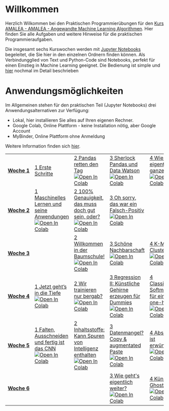 # Willkommen
Herzlich Wilkommen bei den Praktischen Programmierübungen für den [Kurs AMALEA - AMALEA - Angewandte Machine Learning Algorithmen](https://learn.ki-campus.org/courses/amalea-kit2021). Hier finden Sie alle Aufgaben und weitere Hinweise für die praktischen Programmieraufgaben. 

Die insgesamt sechs Kurswochen werden mit [Jupyter Notebooks](https://jupyter.org/) begeleitet, die Sie hier in den einzelnen Ordnern finden können.
Als Verbindungglied von Text und Python-Code sind Notebooks, perfekt für einen Einstieg in Machine Learning geeignet. Die Bedienung ist simple und [hier](Woche%201/1%20Erste%20Schritte.md#ausf%C3%BChren-von-code) nochmal im Detail beschrieben

# Anwendungsmöglichkeiten

Im Allgemeinen stehen für den praktischen Teil (Jupyter Notebooks) drei Anwendungsalternativen zur Verfügung:

* Lokal, hier installieren Sie alles auf Ihren eigenen Rechner.
* Google Colab, Online Plattform - keine Installation nötig, aber Google Account
* MyBinder, Online Plattform ohne Anmeldung

Weitere Information finden sich [hier](Woche%201/1%20Erste%20Schritte.md).
<table>
    <tbody>
        <tr>
            <td><a href='Woche%201'><strong>Woche&nbsp;1</strong></a></td>
            <td><a href='Woche%201/1%20Erste%20Schritte.md'>1 Erste Schritte</a></br></td>
            <td><a href='Woche%201/2%20Pandas%20retten%20den%20Tag.ipynb'>2 Pandas retten den Tag</a></br><a href='https://colab.research.google.com/github/KI-Campus/AMALEA/blob/master/Woche%201/2%20Pandas%20retten%20den%20Tag.ipynb'><img src='https://colab.research.google.com/assets/colab-badge.svg' alt='Open In Colab'></a></td>
            <td><a href='Woche%201/3%20Sherlock%20Pandas%20und%20Data%20Watson.ipynb'>3 Sherlock Pandas und Data Watson</a></br><a href='https://colab.research.google.com/github/KI-Campus/AMALEA/blob/master/Woche%201/3%20Sherlock%20Pandas%20und%20Data%20Watson.ipynb'><img src='https://colab.research.google.com/assets/colab-badge.svg' alt='Open In Colab'></a></td>
            <td><a href='Woche%201/4%20Wie%20skaliert%20eigentlich%20das%20ganze%3F.ipynb'>4 Wie skaliert eigentlich das ganze?</a></br><a href='https://colab.research.google.com/github/KI-Campus/AMALEA/blob/master/Woche%201/4%20Wie%20skaliert%20eigentlich%20das%20ganze%3F.ipynb'><img src='https://colab.research.google.com/assets/colab-badge.svg' alt='Open In Colab'></a></td>
        </tr>
        <tr>
            <td><a href='Woche%202'><strong>Woche&nbsp;2</strong></a></td>
            <td><a href='Woche%202/1%20Maschinelles%20Lernen%20und%20seine%20Anwendungen.ipynb'>1 Maschinelles Lernen und seine Anwendungen</a></br><a href='https://colab.research.google.com/github/KI-Campus/AMALEA/blob/master/Woche%202/1%20Maschinelles%20Lernen%20und%20seine%20Anwendungen.ipynb'><img src='https://colab.research.google.com/assets/colab-badge.svg' alt='Open In Colab'></a></td>
            <td><a href='Woche%202/2%20100%25%20Genauigkeit%2C%20das%20muss%20doch%20gut%20sein%2C%20oder%3F.ipynb'>2 100% Genauigkeit, das muss doch gut sein, oder?</a></br><a href='https://colab.research.google.com/github/KI-Campus/AMALEA/blob/master/Woche%202/2%20100%25%20Genauigkeit%2C%20das%20muss%20doch%20gut%20sein%2C%20oder%3F.ipynb'><img src='https://colab.research.google.com/assets/colab-badge.svg' alt='Open In Colab'></a></td>
            <td><a href='Woche%202/3%20Oh%20sorry%2C%20das%20war%20ein%20Falsch-Positiv.ipynb'>3 Oh sorry, das war ein Falsch-Positiv</a></br><a href='https://colab.research.google.com/github/KI-Campus/AMALEA/blob/master/Woche%202/3%20Oh%20sorry%2C%20das%20war%20ein%20Falsch-Positiv.ipynb'><img src='https://colab.research.google.com/assets/colab-badge.svg' alt='Open In Colab'></a></td>
        </tr>
        <tr>
            <td><a href='Woche%203'><strong>Woche&nbsp;3</strong></a></td>
            <td></td>
            <td><a href='Woche%203/2%20Willkommen%20in%20der%20Baumschule%21.ipynb'>2 Willkommen in der Baumschule!</a></br><a href='https://colab.research.google.com/github/KI-Campus/AMALEA/blob/master/Woche%203/2%20Willkommen%20in%20der%20Baumschule%21.ipynb'><img src='https://colab.research.google.com/assets/colab-badge.svg' alt='Open In Colab'></a></td>
            <td><a href='Woche%203/3%20Sch%C3%B6ne%20Nachbarschaft.ipynb'>3 Schöne Nachbarschaft</a></br><a href='https://colab.research.google.com/github/KI-Campus/AMALEA/blob/master/Woche%203/3%20Sch%C3%B6ne%20Nachbarschaft.ipynb'><img src='https://colab.research.google.com/assets/colab-badge.svg' alt='Open In Colab'></a></td>
            <td><a href='Woche%203/4%20K-Means-Clustering.ipynb'>4 K-Means-Clustering</a></br><a href='https://colab.research.google.com/github/KI-Campus/AMALEA/blob/master/Woche%203/4%20K-Means-Clustering.ipynb'><img src='https://colab.research.google.com/assets/colab-badge.svg' alt='Open In Colab'></a></td>
        </tr>
        <tr>
            <td><a href='Woche%204'><strong>Woche&nbsp;4</strong></a></td>
            <td><a href='Woche%204/1%20Jetzt%20geht%E2%80%99s%20in%20die%20Tiefe.ipynb'>1 Jetzt geht’s in die Tiefe</a></br><a href='https://colab.research.google.com/github/KI-Campus/AMALEA/blob/master/Woche%204/1%20Jetzt%20geht%E2%80%99s%20in%20die%20Tiefe.ipynb'><img src='https://colab.research.google.com/assets/colab-badge.svg' alt='Open In Colab'></a></td>
            <td><a href='Woche%204/2%20Wir%20trainieren%20nur%20bergab%3F.ipynb'>2 Wir trainieren nur bergab?</a></br><a href='https://colab.research.google.com/github/KI-Campus/AMALEA/blob/master/Woche%204/2%20Wir%20trainieren%20nur%20bergab%3F.ipynb'><img src='https://colab.research.google.com/assets/colab-badge.svg' alt='Open In Colab'></a></td>
            <td><a href='Woche%204/3%20Regression%20II%3A%20K%C3%BCnstliche%20Gehirne%20erzeugen%20f%C3%BCr%20Dummies.ipynb'>3 Regression II: Künstliche Gehirne erzeugen für Dummies</a></br><a href='https://colab.research.google.com/github/KI-Campus/AMALEA/blob/master/Woche%204/3%20Regression%20II%3A%20K%C3%BCnstliche%20Gehirne%20erzeugen%20f%C3%BCr%20Dummies.ipynb'><img src='https://colab.research.google.com/assets/colab-badge.svg' alt='Open In Colab'></a></td>
            <td><a href='Woche%204/4%20Classification%3A%20Softmax-Eis%20f%C3%BCr%20einen%20one-hot%20day.ipynb'>4 Classification: Softmax-Eis für einen one-hot day</a></br><a href='https://colab.research.google.com/github/KI-Campus/AMALEA/blob/master/Woche%204/4%20Classification%3A%20Softmax-Eis%20f%C3%BCr%20einen%20one-hot%20day.ipynb'><img src='https://colab.research.google.com/assets/colab-badge.svg' alt='Open In Colab'></a></td>
        </tr>
        <tr>
            <td><a href='Woche%205'><strong>Woche&nbsp;5</strong></a></td>
            <td><a href='Woche%205/1%20Falten%2C%20Ausschneiden%20und%20fertig%20ist%20das%20CNN.ipynb'>1 Falten, Ausschneiden und fertig ist das CNN</a></br><a href='https://colab.research.google.com/github/KI-Campus/AMALEA/blob/master/Woche%205/1%20Falten%2C%20Ausschneiden%20und%20fertig%20ist%20das%20CNN.ipynb'><img src='https://colab.research.google.com/assets/colab-badge.svg' alt='Open In Colab'></a></td>
            <td><a href='Woche%205/2%20Inhaltsstoffe%3A%20Kann%20Spuren%20von%20Intelligenz%20enthalten.ipynb'>2 Inhaltsstoffe: Kann Spuren von Intelligenz enthalten</a></br><a href='https://colab.research.google.com/github/KI-Campus/AMALEA/blob/master/Woche%205/2%20Inhaltsstoffe%3A%20Kann%20Spuren%20von%20Intelligenz%20enthalten.ipynb'><img src='https://colab.research.google.com/assets/colab-badge.svg' alt='Open In Colab'></a></td>
            <td><a href='Woche%205/3%20Datenmangel%3F%20Copy%20%26%20augmentated%20Paste.ipynb'>3 Datenmangel? Copy & augmentated Paste</a></br><a href='https://colab.research.google.com/github/KI-Campus/AMALEA/blob/master/Woche%205/3%20Datenmangel%3F%20Copy%20%26%20augmentated%20Paste.ipynb'><img src='https://colab.research.google.com/assets/colab-badge.svg' alt='Open In Colab'></a></td>
            <td><a href='Woche%205/4%20Abschauen%20ist%20erw%C3%BCnscht%21.ipynb'>4 Abschauen ist erwünscht!</a></br><a href='https://colab.research.google.com/github/KI-Campus/AMALEA/blob/master/Woche%205/4%20Abschauen%20ist%20erw%C3%BCnscht%21.ipynb'><img src='https://colab.research.google.com/assets/colab-badge.svg' alt='Open In Colab'></a></td>
        </tr>
        <tr>
            <td><a href='Woche%206'><strong>Woche&nbsp;6</strong></a></td>
            <td></td>
            <td></td>
            <td><a href='Woche%206/3%20Wie%20geht%27s%20eigentlich%20weiter%3F.ipynb'>3 Wie geht's eigentlich weiter?</a></br><a href='https://colab.research.google.com/github/KI-Campus/AMALEA/blob/master/Woche%206/3%20Wie%20geht%27s%20eigentlich%20weiter%3F.ipynb'><img src='https://colab.research.google.com/assets/colab-badge.svg' alt='Open In Colab'></a></td>
            <td><a href='Woche%206/4%20K%C3%BCnstlicher%20Ghost-Writer.ipynb'>4 Künstlicher Ghost-Writer</a></br><a href='https://colab.research.google.com/github/KI-Campus/AMALEA/blob/master/Woche%206/4%20K%C3%BCnstlicher%20Ghost-Writer.ipynb'><img src='https://colab.research.google.com/assets/colab-badge.svg' alt='Open In Colab'></a></td>
        </tr>
    </tbody>
</table>